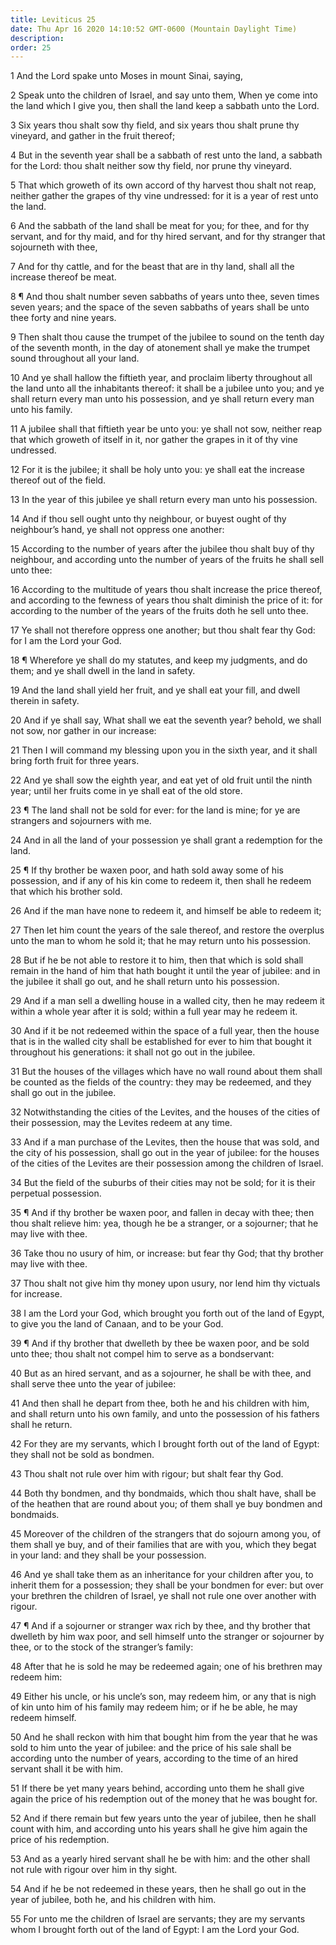 ```yaml
---
title: Leviticus 25
date: Thu Apr 16 2020 14:10:52 GMT-0600 (Mountain Daylight Time)
description: 
order: 25
---
```


<p>1 And the Lord spake unto Moses in mount Sinai, saying,</p>
<p>
  2 Speak unto the children of Israel, and say unto them, When ye come into the
  land which I give you, then shall the land keep a sabbath unto the Lord.
</p>
<p>
  3 Six years thou shalt sow thy field, and six years thou shalt prune thy
  vineyard, and gather in the fruit thereof;
</p>
<p>
  4 But in the seventh year shall be a sabbath of rest unto the land, a sabbath
  for the Lord: thou shalt neither sow thy field, nor prune thy vineyard.
</p>
<p>
  5 That which groweth of its own accord of thy harvest thou shalt not reap,
  neither gather the grapes of thy vine undressed: for it is a year of rest unto
  the land.
</p>
<p>
  6 And the sabbath of the land shall be meat for you; for thee, and for thy
  servant, and for thy maid, and for thy hired servant, and for thy stranger
  that sojourneth with thee,
</p>
<p>
  7 And for thy cattle, and for the beast that are in thy land, shall all the
  increase thereof be meat.
</p>
<p>
  8 &#xB6; And thou shalt number seven sabbaths of years unto thee, seven times
  seven years; and the space of the seven sabbaths of years shall be unto thee
  forty and nine years.
</p>
<p>
  9 Then shalt thou cause the trumpet of the jubilee to sound on the tenth day
  of the seventh month, in the day of atonement shall ye make the trumpet sound
  throughout all your land.
</p>
<p>
  10 And ye shall hallow the fiftieth year, and proclaim liberty throughout all
  the land unto all the inhabitants thereof: it shall be a jubilee unto you; and
  ye shall return every man unto his possession, and ye shall return every man
  unto his family.
</p>
<p>
  11 A jubilee shall that fiftieth year be unto you: ye shall not sow, neither
  reap that which groweth of itself in it, nor gather the grapes in it of thy
  vine undressed.
</p>
<p>
  12 For it is the jubilee; it shall be holy unto you: ye shall eat the increase
  thereof out of the field.
</p>
<p>
  13 In the year of this jubilee ye shall return every man unto his possession.
</p>
<p>
  14 And if thou sell ought unto thy neighbour, or buyest ought of thy
  neighbour&#x2019;s hand, ye shall not oppress one another:
</p>
<p>
  15 According to the number of years after the jubilee thou shalt buy of thy
  neighbour, and according unto the number of years of the fruits he shall sell
  unto thee:
</p>
<p>
  16 According to the multitude of years thou shalt increase the price thereof,
  and according to the fewness of years thou shalt diminish the price of it: for
  according to the number of the years of the fruits doth he sell unto thee.
</p>
<p>
  17 Ye shall not therefore oppress one another; but thou shalt fear thy God:
  for I am the Lord your God.
</p>
<p>
  18 &#xB6; Wherefore ye shall do my statutes, and keep my judgments, and do
  them; and ye shall dwell in the land in safety.
</p>
<p>
  19 And the land shall yield her fruit, and ye shall eat your fill, and dwell
  therein in safety.
</p>
<p>
  20 And if ye shall say, What shall we eat the seventh year? behold, we shall
  not sow, nor gather in our increase:
</p>
<p>
  21 Then I will command my blessing upon you in the sixth year, and it shall
  bring forth fruit for three years.
</p>
<p>
  22 And ye shall sow the eighth year, and eat yet of old fruit until the ninth
  year; until her fruits come in ye shall eat of the old store.
</p>
<p>
  23 &#xB6; The land shall not be sold for ever: for the land is mine; for ye
  are strangers and sojourners with me.
</p>
<p>
  24 And in all the land of your possession ye shall grant a redemption for the
  land.
</p>
<p>
  25 &#xB6; If thy brother be waxen poor, and hath sold away some of his
  possession, and if any of his kin come to redeem it, then shall he redeem that
  which his brother sold.
</p>
<p>
  26 And if the man have none to redeem it, and himself be able to redeem it;
</p>
<p>
  27 Then let him count the years of the sale thereof, and restore the overplus
  unto the man to whom he sold it; that he may return unto his possession.
</p>
<p>
  28 But if he be not able to restore it to him, then that which is sold shall
  remain in the hand of him that hath bought it until the year of jubilee: and
  in the jubilee it shall go out, and he shall return unto his possession.
</p>
<p>
  29 And if a man sell a dwelling house in a walled city, then he may redeem it
  within a whole year after it is sold; within a full year may he redeem it.
</p>
<p>
  30 And if it be not redeemed within the space of a full year, then the house
  that is in the walled city shall be established for ever to him that bought it
  throughout his generations: it shall not go out in the jubilee.
</p>
<p>
  31 But the houses of the villages which have no wall round about them shall be
  counted as the fields of the country: they may be redeemed, and they shall go
  out in the jubilee.
</p>
<p>
  32 Notwithstanding the cities of the Levites, and the houses of the cities of
  their possession, may the Levites redeem at any time.
</p>
<p>
  33 And if a man purchase of the Levites, then the house that was sold, and the
  city of his possession, shall go out in the year of jubilee: for the houses of
  the cities of the Levites are their possession among the children of Israel.
</p>
<p>
  34 But the field of the suburbs of their cities may not be sold; for it is
  their perpetual possession.
</p>
<p>
  35 &#xB6; And if thy brother be waxen poor, and fallen in decay with thee;
  then thou shalt relieve him: yea, though he be a stranger, or a sojourner;
  that he may live with thee.
</p>
<p>
  36 Take thou no usury of him, or increase: but fear thy God; that thy brother
  may live with thee.
</p>
<p>
  37 Thou shalt not give him thy money upon usury, nor lend him thy victuals for
  increase.
</p>
<p>
  38 I am the Lord your God, which brought you forth out of the land of Egypt,
  to give you the land of Canaan, and to be your God.
</p>
<p>
  39 &#xB6; And if thy brother that dwelleth by thee be waxen poor, and be sold
  unto thee; thou shalt not compel him to serve as a bondservant:
</p>
<p>
  40 But as an hired servant, and as a sojourner, he shall be with thee, and
  shall serve thee unto the year of jubilee:
</p>
<p>
  41 And then shall he depart from thee, both he and his children with him, and
  shall return unto his own family, and unto the possession of his fathers shall
  he return.
</p>
<p>
  42 For they are my servants, which I brought forth out of the land of Egypt:
  they shall not be sold as bondmen.
</p>
<p>43 Thou shalt not rule over him with rigour; but shalt fear thy God.</p>
<p>
  44 Both thy bondmen, and thy bondmaids, which thou shalt have, shall be of the
  heathen that are round about you; of them shall ye buy bondmen and bondmaids.
</p>
<p>
  45 Moreover of the children of the strangers that do sojourn among you, of
  them shall ye buy, and of their families that are with you, which they begat
  in your land: and they shall be your possession.
</p>
<p>
  46 And ye shall take them as an inheritance for your children after you, to
  inherit them for a possession; they shall be your bondmen for ever: but over
  your brethren the children of Israel, ye shall not rule one over another with
  rigour.
</p>
<p>
  47 &#xB6; And if a sojourner or stranger wax rich by thee, and thy brother
  that dwelleth by him wax poor, and sell himself unto the stranger or sojourner
  by thee, or to the stock of the stranger&#x2019;s family:
</p>
<span></span>
<p>
  48 After that he is sold he may be redeemed again; one of his brethren may
  redeem him:
</p>
<p>
  49 Either his uncle, or his uncle&#x2019;s son, may redeem him, or any that is
  nigh of kin unto him of his family may redeem him; or if he be able, he may
  redeem himself.
</p>
<p>
  50 And he shall reckon with him that bought him from the year that he was sold
  to him unto the year of jubilee: and the price of his sale shall be according
  unto the number of years, according to the time of an hired servant shall it
  be with him.
</p>
<p>
  51 If there be yet many years behind, according unto them he shall give again
  the price of his redemption out of the money that he was bought for.
</p>
<p>
  52 And if there remain but few years unto the year of jubilee, then he shall
  count with him, and according unto his years shall he give him again the price
  of his redemption.
</p>
<p>
  53 And as a yearly hired servant shall he be with him: and the other shall not
  rule with rigour over him in thy sight.
</p>
<p>
  54 And if he be not redeemed in these years, then he shall go out in the year
  of jubilee, both he, and his children with him.
</p>
<p>
  55 For unto me the children of Israel are servants; they are my servants whom
  I brought forth out of the land of Egypt: I am the Lord your God.
</p>
